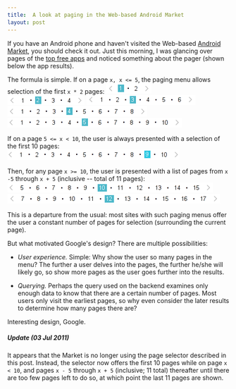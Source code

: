 ```yaml
---
title:  A look at paging in the Web-based Android Market
layout: post
---
```

If you have an Android phone and haven't visited the Web-based [Android Market][android_market], you
should check it out. Just this morning, I was glancing over pages of the [top free apps][top_apps]
and noticed something about the pager (shown below the app results).

The formula is simple. If on a page `x, x <= 5`, the paging menu allows selection of the first `x *
2` pages:
![](/imgs/am_pg_1.png)
![](/imgs/am_pg_2.png)
![](/imgs/am_pg_3.png)
![](/imgs/am_pg_4.png)
![](/imgs/am_pg_5.png)

If on a page `5 <= x < 10`, the user is always presented with a selection of the first 10 pages:
![](/imgs/am_pg_9.png)

Then, for any page `x >= 10`, the user is presented with a list of pages from `x -5` through
`x + 5` (inclusive -- total of 11 pages):
![](/imgs/am_pg_10.png)
![](/imgs/am_pg_12.png)

This is a departure from the usual: most sites with such paging menus offer the user a constant
number of pages for selection (surrounding the current page).

But what motivated Google's design? There are multiple possibilities:

  * *User experience.*
    Simple: Why show the user so many pages in the menu? The further a user delves into the pages,
    the further he/she will likely go, so show more pages as the user goes further into the results.

  * *Querying.*
    Perhaps the query used on the backend examines only enough data to know that there are a certain
    number of pages. Most users only visit the earliest pages, so why even consider the later
    results to determine how many pages there are?

Interesting design, Google.

##### _Update (03 Jul 2011)_

It appears that the Market is no longer using the page selector described in this post. Instead,
the selector now offers the first 10 pages while on page `x < 10`, and pages `x - 5` through `x + 5`
(inclusive; 11 total) thereafter until there are too few pages left to do so, at which point the
last 11 pages are shown.

[android_market]: https://market.android.com/
[top_apps]:       https://market.android.com/details?id=apps_topselling_free
